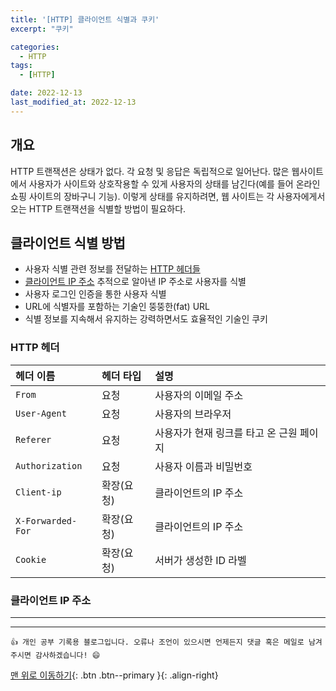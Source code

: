 ```yaml
---
title: '[HTTP] 클라이언트 식별과 쿠키'
excerpt: "쿠키"

categories:
  - HTTP
tags: 
  - [HTTP]

date: 2022-12-13
last_modified_at: 2022-12-13
---
```


## 개요
HTTP 트랜잭션은 상태가 없다. 각 요청 및 응답은 독립적으로 일어난다. 많은 웹사이트에서 사용자가 사이트와 상호작용할 수 있게 사용자의 상태를 남긴다(예를 들어 온라인 쇼핑 사이트의 장바구니 기능). 이렇게 상태를 유지하려면, 웹 사이트는 각 사용자에게서 오는 HTTP 트랜잭션을 식별할 방법이 필요하다.

## 클라이언트 식별 방법
- 사용자 식별 관련 정보를 전달하는 [HTTP 헤더들](#http-헤더)
- [클라이언트 IP 주소](#클라이언트-ip-주소) 추적으로 알아낸 IP 주소로 사용자를 식별
- 사용자 로그인 인증을 통한 사용자 식별
- URL에 식별자를 포함하는 기술인 뚱뚱한(fat) URL
- 식별 정보를 지속해서 유지하는 강력하면서도 효율적인 기술인 쿠키

### HTTP 헤더 
  
|헤더 이름|헤더 타입|설명|
|:-------------------|:--------------|:---|
|`From`|요청|사용자의 이메일 주소|
|`User-Agent`|요청|사용자의 브라우저|
|`Referer`|요청|사용자가 현재 링크를 타고 온 근원 페이지|
|`Authorization`|요청|사용자 이름과 비밀번호|
|`Client-ip`|확장(요청)|클라이언트의 IP 주소|
|`X-Forwarded-For`|확장(요청)|클라이언트의 IP 주소|
|`Cookie`|확장(요청)|서버가 생성한 ID 라벨|
  
### 클라이언트 IP 주소
---

***
    👍 개인 공부 기록용 블로그입니다. 오류나 조언이 있으시면 언제든지 댓글 혹은 메일로 남겨주시면 감사하겠습니다! 😄

[맨 위로 이동하기](#){: .btn .btn--primary }{: .align-right}